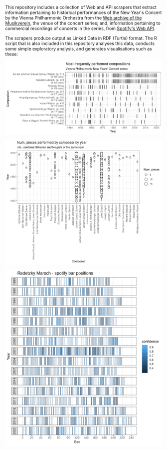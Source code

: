 This repository includes a collection of Web and API scrapers that extract information pertaining to historical performances of the New Year's Concert by the Vienna Philharmonic Orchestra from the [Web archive of the Musikverein](https://www.musikverein.at/archiv), the venue of the concert series; and, information pertaining to commercial recordings of concerts in the series, from [Spotify's Web API](https://developer.spotify.com/documentation/web-api/). 

The scrapers produce output as Linked Data in RDF (Turtle) format. The R script that is also included in this repository analyses this data, conducts some simple exploratory analysis, and generates visualisations such as these:

![](images/compositions_year.png?raw=true)

![](images/composer_year.png?raw=true)

![](images/Radetzky-spotify.png?raw=true)
